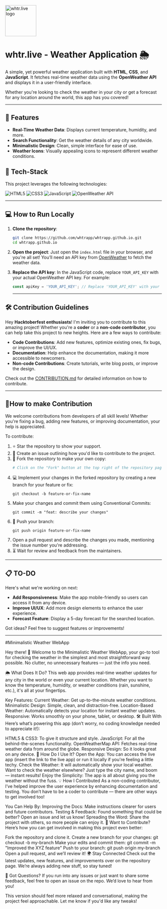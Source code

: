 <img src="https://whtrapp.github.io/img/logo.png" width="100px" alt="whtr.live logo"/>

# whtr.live - Weather Application 🌦️
A simple, yet powerful weather application built with **HTML**, **CSS**, and **JavaScript**. It fetches real-time weather data using the **OpenWeather API** and displays it in a user-friendly interface.

Whether you're looking to check the weather in your city or get a forecast for any location around the world, this app has you covered!

---

## 🌟 Features
- **Real-Time Weather Data**: Displays current temperature, humidity, and more.
- **Search Functionality**: Get the weather details of any city worldwide.
- **Minimalistic Design**: Clean, simple interface for ease of use.
- **Weather Icons**: Visually appealing icons to represent different weather conditions.
  
## 🚀 Tech-Stack
This project leverages the following technologies:

![HTML5](https://img.shields.io/badge/html5-%23E34F26.svg?style=for-the-badge&logo=html5&logoColor=white) 
![CSS3](https://img.shields.io/badge/css3-%231572B6.svg?style=for-the-badge&logo=css3&logoColor=white)
![JavaScript](https://img.shields.io/badge/javascript-F7DF1E?style=for-the-badge&logo=javascript&logoColor=#F7DF1E)
![OpenWeather API](https://img.shields.io/badge/api-OpenWeatherAPI-blue?style=for-the-badge&logo=api)

---
## 💻 How to Run Locally

1. **Clone the repository**:
   ```bash
   git clone https://github.com/whtrapp/whtrapp.github.io.git
   cd whtrapp.github.io
   ```
2. **Open the project**:
   Just open the `index.html` file in your browser, and you're all set! You’ll need an API key from [OpenWeather](https://openweathermap.org/) to fetch the weather data.

3. **Replace the API key**: 
   In the JavaScript code, replace `YOUR_API_KEY` with your actual OpenWeather API key. For example:

   ```javascript
   const apiKey = 'YOUR_API_KEY'; // Replace 'YOUR_API_KEY' with your OpenWeather API key
   ```
   ---

  ## 🛠️ Contribution Guidelines

Hey **Hacktoberfest enthusiasts**! I'm inviting you to contribute to this amazing project! Whether you're a **coder** or a **non-code contributor**, you can help take this project to new heights. Here are a few ways to contribute:

- **Code Contributions**: Add new features, optimize existing ones, fix bugs, or improve the UI/UX.
- **Documentation**: Help enhance the documentation, making it more accessible to newcomers.
- **Non-code Contributions**: Create tutorials, write blog posts, or improve the design.

Check out the [CONTRIBUTION.md](https://github.com/whtrapp/whtrapp.github.io/blob/main/CONTRIBUTING.md) for detailed information on how to contribute.

---
## 🤝How to make Contribution

We welcome contributions from developers of all skill levels! Whether you're fixing a bug, adding new features, or improving documentation, your help is appreciated. 

To contribute:

1. ⭐ Star the repository to show your support.
2. 📝 Create an issue outlining how you'd like to contribute to the project.
3. 🍴 Fork the repository to make your own copy:
   ```sh
   # Click on the "Fork" button at the top right of the repository page
4. 💻 Implement your changes in the forked repository by creating a new branch for your feature or fix:
   ```
   git checkout -b feature-or-fix-name
   ```
5. Make your changes and commit them using Conventional Commits:
   ```
   git commit -m "feat: describe your changes"
   ```
6. 🔄 Push your branch:
   ```
   git push origin feature-or-fix-name
   ```
7. Open a pull request and describe the changes you made, mentioning the issue number you're addressing.
8. ⏳ Wait for review and feedback from the maintainers.

---
   ## 📋 TO-DO

Here's what we're working on next:

- **Add Responsiveness**: Make the app mobile-friendly so users can access it from any device.
- **Improve UI/UX**: Add more design elements to enhance the user experience.
- **Forecast Feature**: Display a 5-day forecast for the searched location.

Got ideas? Feel free to suggest features or improvements!

---
#Minimalistic Weather WebApp

Hey there! 👋 Welcome to the Minimalistic Weather WebApp, your go-to tool for checking the weather in the simplest and most straightforward way possible. No clutter, no unnecessary features — just the info you need.

🌦 What Does It Do?
This web app provides real-time weather updates for any city in the world or even your current location. Whether you want to know the temperature, humidity, or weather conditions (rain, sunshine, etc.), it's all at your fingertips.

Key Features:
Current Weather: Get up-to-the-minute weather conditions.
Minimalistic Design: Simple, clean, and distraction-free.
Location-Based Weather: Automatically detects your location for instant weather updates.
Responsive: Works smoothly on your phone, tablet, or desktop.
🛠 Built With
Here’s what’s powering this app (don’t worry, no coding knowledge needed to appreciate it!):

HTML5 & CSS3: To give it structure and style.
JavaScript: For all the behind-the-scenes functionality.
OpenWeatherMap API: Fetches real-time weather data from around the globe.
Responsive Design: So it looks great on any device.
🎯 How Do I Use It?
Open the App: You can access the live app (insert the link to the live app) or run it locally if you're feeling a little techy.
Check the Weather: It will automatically show your local weather. Want to check the weather elsewhere? Just type the city name, and boom — instant results!
Enjoy the Simplicity: The app is all about giving you the weather without the fuss.
💡 How I Contributed
As a non-coding contributor, I’ve helped improve the user experience by enhancing documentation and testing. You don’t have to be a coder to contribute — there are other ways to get involved too!

You Can Help By:
Improving the Docs: Make instructions clearer for users and future contributors.
Testing & Feedback: Found something that could be better? Open an issue and let us know!
Spreading the Word: Share the project with others, so more people can enjoy it.
🚀 Want to Contribute?
Here’s how you can get involved in making this project even better:

Fork the repository and clone it.
Create a new branch for your changes:
git checkout -b my-branch
Make your edits and commit them:
git commit -m "Improved the XYZ feature"
Push to your branch:
git push origin my-branch
Open a pull request, and we’ll review it!
🌍 Stay Connected
Check out the latest updates, new features, and improvements over on the repository page. We’re always adding new stuff, so stay tuned!

💬 Got Questions?
If you run into any issues or just want to share some feedback, feel free to open an issue on the repo. We’d love to hear from you!

This version should feel more relaxed and conversational, making the project feel approachable. Let me know if you'd like any tweaks!

